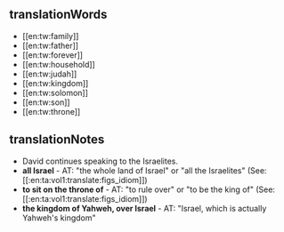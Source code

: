 ## translationWords

* [[en:tw:family]]
* [[en:tw:father]]
* [[en:tw:forever]]
* [[en:tw:household]]
* [[en:tw:judah]]
* [[en:tw:kingdom]]
* [[en:tw:solomon]]
* [[en:tw:son]]
* [[en:tw:throne]]

## translationNotes

* David continues speaking to the Israelites.
* **all Israel** - AT: "the whole land of Israel" or "all the Israelites" (See: [[:en:ta:vol1:translate:figs_idiom]])
* **to sit on the throne of** - AT: "to rule over" or "to be the king of" (See: [[:en:ta:vol1:translate:figs_idiom]])
* **the kingdom of Yahweh, over Israel** - AT: "Israel, which is actually Yahweh's kingdom"
